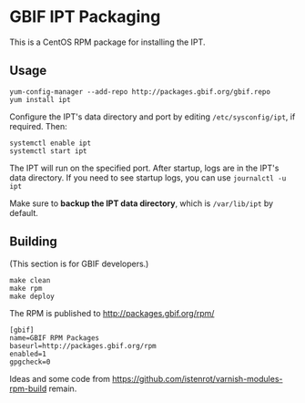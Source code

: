 # GBIF IPT Packaging

This is a CentOS RPM package for installing the IPT.

## Usage

```shell
yum-config-manager --add-repo http://packages.gbif.org/gbif.repo
yum install ipt
```

Configure the IPT's data directory and port by editing `/etc/sysconfig/ipt`, if required.  Then:

```
systemctl enable ipt
systemctl start ipt
```

The IPT will run on the specified port.  After startup, logs are in the IPT's data directory.  If you need to see startup logs, you can use `journalctl -u ipt`

Make sure to **backup the IPT data directory**, which is `/var/lib/ipt` by default.

## Building

(This section is for GBIF developers.)

```
make clean
make rpm
make deploy
```

The RPM is published to http://packages.gbif.org/rpm/

```
[gbif]
name=GBIF RPM Packages
baseurl=http://packages.gbif.org/rpm
enabled=1
gpgcheck=0
```

Ideas and some code from https://github.com/istenrot/varnish-modules-rpm-build remain.

